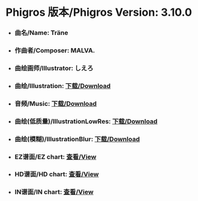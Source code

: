 
# Phigros 版本/Phigros Version:  3.10.0

- ### __曲名/Name:  Träne__

- ### __作曲者/Composer:  MALVA.__

- ### __曲绘画师/Illustrator:  しえろ__

- ### __曲绘/Illustration:  [下载/Download](https://github.com/Po6647A/PAR/releases/download/3.10.0/1027.png)__

- ### __音频/Music:  [下载/Download](https://github.com/Po6647A/PAR/releases/download/3.10.0/1832.ogg)__

- ### __曲绘(低质量)/IllustrationLowRes:  [下载/Download](https://github.com/Po6647A/PAR/releases/download/3.10.0/1519.png)__

- ### __曲绘(模糊)/IllustrationBlur:  [下载/Download](https://github.com/Po6647A/PAR/releases/download/3.10.0/1273.png)__


- ### __EZ谱面/EZ chart:  [查看/View](./EZ.json/index.html)__

- ### __HD谱面/HD chart:  [查看/View](./HD.json/index.html)__

- ### __IN谱面/IN chart:  [查看/View](./IN.json/index.html)__
